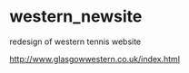 western_newsite
===============

redesign of western tennis website

http://www.glasgowwestern.co.uk/index.html
